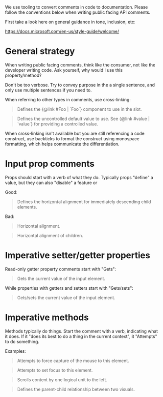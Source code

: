 We use tooling to convert comments in code to documentation. Please follow the conventions below when writing public facing API comments.

First take a look here on general guidance in tone, inclusion, etc:

https://docs.microsoft.com/en-us/style-guide/welcome/

# General strategy

When writing public facing comments, think like the consumer, not like the developer writing code. Ask yourself, why would I use this property/method?

Don't be too verbose. Try to convey purpose in the a single sentence, and only use multiple sentences if you need to.

When referring to other types in comments, use cross-linking:

> Defines the {@link #Foo | \`Foo\`} component to use in the slot.

> Defines the uncontrolled default value to use. See {@link #value | \`value\`} for providing a controlled value.

When cross-linking isn't available but you are still referencing a code construct, use backticks to format the construct using monospace formatting, which helps communicate the differentiation.

# Input prop comments

Props should start with a verb of what they do. Typically props "define" a value, but they can also "disable" a feature or

Good:

> Defines the horizontal alignment for immediately descending child elements.

Bad:

> Horizontal alignment.

> Horizontal alignment of children.

# Imperative setter/getter properties

Read-only getter property comments start with "Gets":

> Gets the current value of the input element.

While properties with getters and setters start with "Gets/sets":

> Gets/sets the current value of the input element.

# Imperative methods

Methods typically do things. Start the comment with a verb, indicating what it does. If it "does its best to do a thing in the current context", it "Attempts" to do something.

Examples:

> Attempts to force capture of the mouse to this element.

> Attempts to set focus to this element.

> Scrolls content by one logical unit to the left.

> Defines the parent-child relationship between two visuals.
